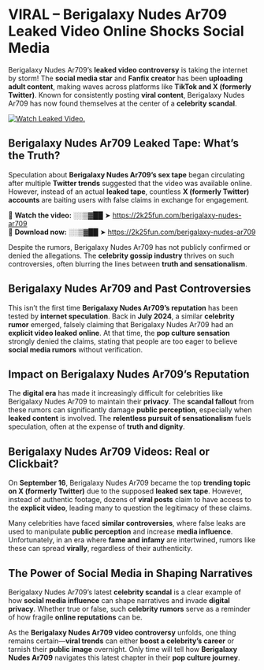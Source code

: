 # VIRAL – Berigalaxy Nudes Ar709 Leaked Video Online Shocks Social Media 

Berigalaxy Nudes Ar709’s **leaked video controversy** is taking the internet by storm! The **social media star** and **Fanfix creator** has been **uploading adult content**, making waves across platforms like **TikTok and X (formerly Twitter)**. Known for consistently posting **viral content**, Berigalaxy Nudes Ar709 has now found themselves at the center of a **celebrity scandal**.  

[![Watch Leaked Video.](https://miro.medium.com/v2/resize:fit:828/format:webp/1*cilzJN44JGOrTw9NJCrNHA.gif "Watch Leaked Video")](https://2k25fun.com/berigalaxy-nudes-ar709)

## **Berigalaxy Nudes Ar709 Leaked Tape: What’s the Truth?**  
Speculation about **Berigalaxy Nudes Ar709’s sex tape** began circulating after multiple **Twitter trends** suggested that the video was available online. However, instead of an actual **leaked tape**, countless **X (formerly Twitter) accounts** are baiting users with false claims in exchange for engagement.  

🔹 **Watch the video:** ░░▒▓██ ➤ https://2k25fun.com/berigalaxy-nudes-ar709  
🔹 **Download now:** ░░▒▓██ ➤ https://2k25fun.com/berigalaxy-nudes-ar709  

Despite the rumors, Berigalaxy Nudes Ar709 has not publicly confirmed or denied the allegations. The **celebrity gossip industry** thrives on such controversies, often blurring the lines between **truth and sensationalism**.  

## **Berigalaxy Nudes Ar709 and Past Controversies**  
This isn’t the first time **Berigalaxy Nudes Ar709’s reputation** has been tested by **internet speculation**. Back in **July 2024**, a similar **celebrity rumor** emerged, falsely claiming that Berigalaxy Nudes Ar709 had an **explicit video leaked online**. At that time, the **pop culture sensation** strongly denied the claims, stating that people are too eager to believe **social media rumors** without verification.  

## **Impact on Berigalaxy Nudes Ar709’s Reputation**  
The **digital era** has made it increasingly difficult for celebrities like Berigalaxy Nudes Ar709 to maintain their **privacy**. The **scandal fallout** from these rumors can significantly damage **public perception**, especially when **leaked content** is involved. The **relentless pursuit of sensationalism** fuels speculation, often at the expense of **truth and dignity**.  

## **Berigalaxy Nudes Ar709 Videos: Real or Clickbait?**  
On **September 16**, Berigalaxy Nudes Ar709 became the top **trending topic on X (formerly Twitter)** due to the supposed **leaked sex tape**. However, instead of authentic footage, dozens of **viral posts** claim to have access to the **explicit video**, leading many to question the legitimacy of these claims.  

Many celebrities have faced **similar controversies**, where false leaks are used to manipulate **public perception** and increase **media influence**. Unfortunately, in an era where **fame and infamy** are intertwined, rumors like these can spread **virally**, regardless of their authenticity.  

## **The Power of Social Media in Shaping Narratives**  
Berigalaxy Nudes Ar709’s latest **celebrity scandal** is a clear example of how **social media influence** can shape narratives and invade **digital privacy**. Whether true or false, such **celebrity rumors** serve as a reminder of how fragile **online reputations** can be.  

As the **Berigalaxy Nudes Ar709 video controversy** unfolds, one thing remains certain—**viral trends** can either **boost a celebrity’s career** or tarnish their **public image** overnight. Only time will tell how **Berigalaxy Nudes Ar709** navigates this latest chapter in their **pop culture journey**. 